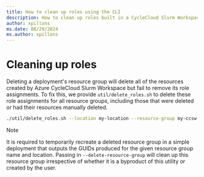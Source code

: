 ```yaml
---
title: How to clean up roles using the CLI
description: How to clean up roles built in a CycleCloud Slurm Workspace environment using the Azure CLI
author: xpillons
ms.date: 08/29/2024
ms.author: xpillons
---
```


# Cleaning up roles

Deleting a deployment's resource group will delete all of the resources created by Azure CycleCloud Slurm Workspace but fail to remove its role assignments. To fix this, we provide `util/delete_roles.sh` to delete these role assignments for all resource groups, including those that were deleted or had their resources manually deleted.

```bash
./util/delete_roles.sh --location my-location --resource-group my-ccsw-rg [--delete-resource-group]
```

> [!NOTE]
> It is required to temporarily recreate a deleted resource group in a simple deployment that outputs the GUIDs produced for the given resource group name and location. Passing in `--delete-resource-group` will clean up this resource group irrespective of whether it is a byproduct of this utility or created by the user.
